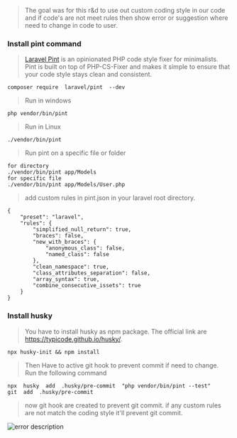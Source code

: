 > The goal was for this r&d to use out custom coding style in our code and if code's are not meet rules then show error or suggestion where need to change in code to user.
### Install pint command

> [Laravel Pint](https://github.com/laravel/pint) is an opinionated PHP code style fixer for minimalists. Pint is built on top of PHP-CS-Fixer and makes it simple to ensure that your code style stays clean and consistent.

    composer require  laravel/pint  --dev

> Run in windows

    php vendor/bin/pint

> Run in Linux

    ./vendor/bin/pint

> Run pint on a specific file or folder

    for directory
    ./vendor/bin/pint app/Models
    for specific file
    ./vendor/bin/pint app/Models/User.php

> add custom rules in pint.json in your laravel root directory.

    {
	    "preset": "laravel",
	    "rules": {
            "simplified_null_return": true,
            "braces": false,
            "new_with_braces": {
                "anonymous_class": false,
                "named_class": false
            },
            "clean_namespace": true,
            "class_attributes_separation": false,
            "array_syntax": true,
            "combine_consecutive_issets": true
	    }
    }

### Install husky

> You have to install husky as npm package. The official link are https://typicode.github.io/husky/.

    npx husky-init && npm install

> Then Have to active git hook to prevent commit if need to change. Run the following command

    npx  husky  add  .husky/pre-commit  "php vendor/bin/pint --test"
    git  add  .husky/pre-commit

> now git hook are created to prevent git commit. if any custom rules are not match the coding style it'll prevent git commit.

![error description](https://i.ibb.co/3BwMd0N/Screenshot-2023-09-11-102602.png)